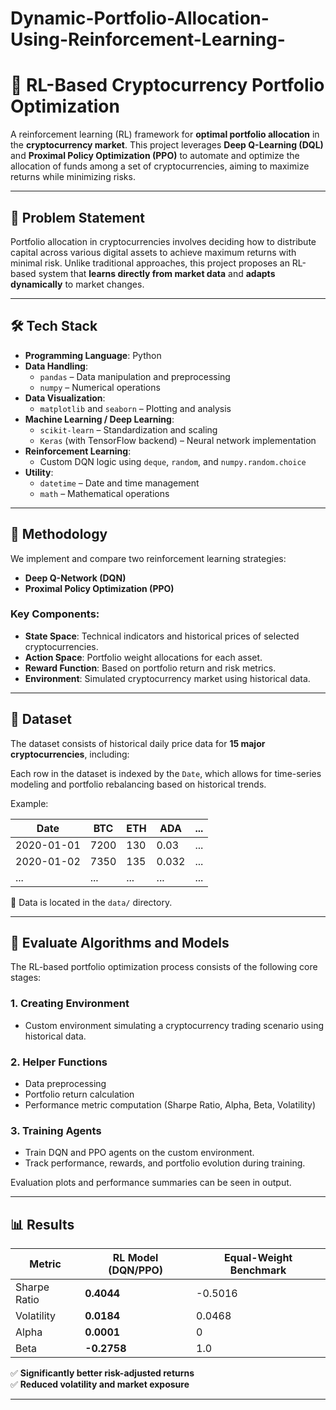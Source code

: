 # Dynamic-Portfolio-Allocation-Using-Reinforcement-Learning-

# 🚀 RL-Based Cryptocurrency Portfolio Optimization

A reinforcement learning (RL) framework for **optimal portfolio allocation** in the **cryptocurrency market**. This project leverages **Deep Q-Learning (DQL)** and **Proximal Policy Optimization (PPO)** to automate and optimize the allocation of funds among a set of cryptocurrencies, aiming to maximize returns while minimizing risks.

---

## 📌 Problem Statement

Portfolio allocation in cryptocurrencies involves deciding how to distribute capital across various digital assets to achieve maximum returns with minimal risk. Unlike traditional approaches, this project proposes an RL-based system that **learns directly from market data** and **adapts dynamically** to market changes.

---

## 🛠️ Tech Stack

- **Programming Language**: Python
- **Data Handling**:  
  - `pandas` – Data manipulation and preprocessing  
  - `numpy` – Numerical operations  
- **Data Visualization**:  
  - `matplotlib` and `seaborn` – Plotting and analysis  
- **Machine Learning / Deep Learning**:  
  - `scikit-learn` – Standardization and scaling  
  - `Keras` (with TensorFlow backend) – Neural network implementation  
- **Reinforcement Learning**:  
  - Custom DQN logic using `deque`, `random`, and `numpy.random.choice`  
- **Utility**:  
  - `datetime` – Date and time management  
  - `math` – Mathematical operations  

---

## 🧠 Methodology

We implement and compare two reinforcement learning strategies:

- **Deep Q-Network (DQN)**
- **Proximal Policy Optimization (PPO)**

### Key Components:
- **State Space**: Technical indicators and historical prices of selected cryptocurrencies.
- **Action Space**: Portfolio weight allocations for each asset.
- **Reward Function**: Based on portfolio return and risk metrics.
- **Environment**: Simulated cryptocurrency market using historical data.

---

## 📅 Dataset

The dataset consists of historical daily price data for **15 major cryptocurrencies**, including:


Each row in the dataset is indexed by the `Date`, which allows for time-series modeling and portfolio rebalancing based on historical trends.

Example:

| Date       | BTC  | ETH  | ADA  | ... |
|------------|------|------|------|-----|
| 2020-01-01 | 7200 | 130  | 0.03 | ... |
| 2020-01-02 | 7350 | 135  | 0.032| ... |
| ...        | ...  | ...  | ...  | ... |

📁 Data is located in the `data/` directory.

---

## 🧪 Evaluate Algorithms and Models

The RL-based portfolio optimization process consists of the following core stages:

### 1. Creating Environment
- Custom environment simulating a cryptocurrency trading scenario using historical data.

### 2. Helper Functions
- Data preprocessing
- Portfolio return calculation
- Performance metric computation (Sharpe Ratio, Alpha, Beta, Volatility)

### 3. Training Agents
- Train DQN and PPO agents on the custom environment.
- Track performance, rewards, and portfolio evolution during training.

Evaluation plots and performance summaries can be seen in output.

---

## 📊 Results

| Metric        | RL Model (DQN/PPO) | Equal-Weight Benchmark |
|---------------|--------------------|-------------------------|
| Sharpe Ratio  | **0.4044**         | -0.5016                 |
| Volatility    | **0.0184**         | 0.0468                  |
| Alpha         | **0.0001**         | 0                       |
| Beta          | **-0.2758**        | 1.0                     |

✅ **Significantly better risk-adjusted returns**  
✅ **Reduced volatility and market exposure**

---




